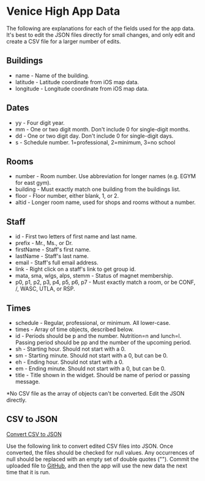 # Venice High App Data

The following are explanations for each of the fields used for the app data. It's best to edit the JSON files directly for small changes, and only edit and create a CSV file for a larger number of edits.

## Buildings
* name - Name of the building.
* latitude - Latitude coordinate from iOS map data.
* longitude - Longitude coordinate from iOS map data.

## Dates
* yy - Four digit year.
* mm - One or two digit month. Don't include 0 for single-digit months.
* dd - One or two digit day. Don't include 0 for single-digit days.
* s - Schedule number. 1=professional, 2=minimum, 3=no school

## Rooms
* number - Room number. Use abbreviation for longer names (e.g. EGYM for east gym).
* building - Must exactly match one building from the buildings list.
* floor - Floor number, either blank, 1, or 2.
* altid - Longer room name, used for shops and rooms without a number.

## Staff
* id - First two letters of first name and last name.
* prefix - Mr., Ms., or Dr.
* firstName - Staff's first name.
* lastName - Staff's last name.
* email - Staff's full email address.
* link - Right click on a staff's link to get group id.
* mata, sma, wlgs, alps, stemm - Status of magnet membership.
* p0, p1, p2, p3, p4, p5, p6, p7 - Must exactly match a room, or be CONF, /, WASC, UTLA, or RSP.

## Times 

* schedule - Regular, professional, or minimum. All lower-case.
* times - Array of time objects, described below.
* id - Periods should be p and the number. Nutrition=n and lunch=l. Passing period should be pp and the number of the upcoming period.
* sh - Starting hour. Should not start with a 0.
* sm - Starting minute. Should not start with a 0, but can be 0.
* eh - Ending hour. Should not start with a 0.
* em - Ending minute. Should not start with a 0, but can be 0.
* title - Title shown in the widget. Should be name of period or passing message.

*No CSV file as the array of objects can't be converted. Edit the JSON directly.

## CSV to JSON
[Convert CSV to JSON](http://www.convertcsv.com/csv-to-json.htm)

Use the following link to convert edited CSV files into JSON. Once converted, the files should be checked for null values. Any occurrences of null should be replaced with an empty set of double quotes (""). Commit the uploaded file to [GitHub](https://github.com/steets250/Venice-High-App-Data), and then the app will use the new data the next time that it is run.
